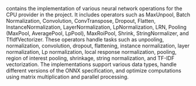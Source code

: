 contains the implementation of various neural network operations for the CPU provider in the project. It includes operators such as MaxUnpool, Batch Normalization, Convolution, ConvTranspose, Dropout, Flatten, InstanceNormalization, LayerNormalization, LpNormalization, LRN, Pooling (MaxPool, AveragePool, LpPool), MaxRoiPool, Shrink, StringNormalizer, and TfIdfVectorizer. These operators handle tasks such as unpooling, normalization, convolution, dropout, flattening, instance normalization, layer normalization, Lp normalization, local response normalization, pooling, region of interest pooling, shrinkage, string normalization, and TF-IDF vectorization. The implementations support various data types, handle different versions of the ONNX specification, and optimize computations using matrix multiplication and parallel processing.